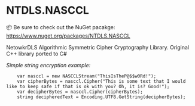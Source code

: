 # NTDLS.NASCCL

📦 Be sure to check out the NuGet pacakge: https://www.nuget.org/packages/NTDLS.NASCCL

NetowkrDLS Algorithmic Symmetric Cipher Cryptography Library. Original C++ library ported to C#

*Simple string encryption example:*

```
	var nasccl = new NASCCLStream("ThisIsTheP@$$w0Rd!");
	var cipherBytes = nasccl.Cipher("This is some text that I would like to keep safe if that is ok with you? Oh, it is? Good!");
	var decipherBytes = nasccl.Cipher(cipherBytes);
	string decipheredText = Encoding.UTF8.GetString(decipherBytes);
```
